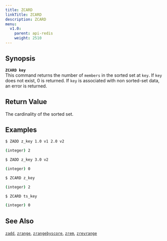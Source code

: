 ```yaml
---
title: ZCARD
linkTitle: ZCARD
description: ZCARD
menu:
  v1.0:
    parent: api-redis
    weight: 2510
---
```


## Synopsis
<b>`ZCARD key`</b><br>
This command returns the number of `members` in the sorted set at `key`. If `key` does not exist, 0 is returned.
If `key` is associated with non sorted-set data, an error is returned.

## Return Value

The cardinality of the sorted set.

## Examples
```{.sh .copy .separator-dollar}
$ ZADD z_key 1.0 v1 2.0 v2
```
```sh
(integer) 2
```
```{.sh .copy .separator-dollar}
$ ZADD z_key 3.0 v2
```
```sh
(integer) 0
```
```{.sh .copy .separator-dollar}
$ ZCARD z_key
```
```sh
(integer) 2
```
```{.sh .copy .separator-dollar}
$ ZCARD ts_key
```
```sh
(integer) 0
```
## See Also
[`zadd`](../zadd/), [`zrange`](../zrange/), [`zrangebyscore`](../zrangebyscore/), [`zrem`](../zrem/), [`zrevrange`](../zrevrange)
